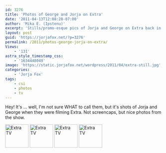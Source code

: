 ```yaml
---
id: 3276
title: 'Photos of George and Jorja on Extra'
date: '2011-04-13T12:08:28-07:00'
author: 'Mika E. (Ipstenu)'
excerpt: 'Stills/promo-esque pics of Jorja and George on Extra back in March!'
layout: post
guid: 'https://jorjafox.net/?p=3276'
permalink: /2011/photos-george-jorja-on-extra/
Views:
    - '131'
astra_style_timestamp_css:
    - '1634448049'
image: 'https://static.jorjafox.net/wordpress/2011/04/extra-still.jpg'
categories:
    - 'Jorja Fox'
tags:
    - csi
    - photos
    - tv
---
```


Hey! It's ... well, I'm not sure WHAT to call them, but it's shots of Jorja and George when they were filming Extra.  Not screencaps, but nice photos from the show.

<a href="/gallery/tv/talkshow/20110321-extra/00165284_000003.jpg" title="Extra TV"><img src="/gallery/zp-core/i.php?a=tv/talkshow/20110321-extra&amp;i=00165284_000003.jpg&amp;s=75&amp;cw=75&amp;ch=75&amp;q=50&amp;t=1&amp;wmk=!" width="75" height="75" alt="Extra TV" class="zenphoto" /></a> <a href="/gallery/tv/talkshow/20110321-extra/00165284_000004.jpg" title="Extra TV"><img src="/gallery/zp-core/i.php?a=tv/talkshow/20110321-extra&amp;i=00165284_000004.jpg&amp;s=75&amp;cw=75&amp;ch=75&amp;q=50&amp;t=1&amp;wmk=!" width="75" height="75" alt="Extra TV"  class="zenphoto" /></a> <a href="/gallery/tv/talkshow/20110321-extra/00165284_000006.jpg" title="Extra TV"><img src="/gallery/zp-core/i.php?a=tv/talkshow/20110321-extra&amp;i=00165284_000006.jpg&amp;s=75&amp;cw=75&amp;ch=75&amp;q=50&amp;t=1&amp;wmk=!" width="75" height="75" alt="Extra TV"  class="zenphoto" /></a> <a href="/gallery/tv/talkshow/20110321-extra/00165284_000007.jpg" title="Extra TV"><img src="/gallery/zp-core/i.php?a=tv/talkshow/20110321-extra&amp;i=00165284_000007.jpg&amp;s=75&amp;cw=75&amp;ch=75&amp;q=50&amp;t=1&amp;wmk=!" width="75" height="75" alt="Extra TV"  class="zenphoto" /></a>